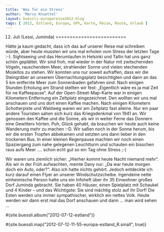 ```yaml
---
title: 'Was für ein Stress'
author: 'Marco Knuettel'
layout: buessli-europareise2012-blog
tags: [ 2012, Estland, Europa, GPX, Karte, Reise, Route, Urlaub ]
---
```

12. Juli (Lessi, Juminda)
=========================

Hätte ja kaum gedacht, dass ich das auf unserer Reise mal schreiben würde, aber heute mussten wir uns mal
erholen vom Stress der letzten Tage :-). Sightseeing und das Herumlaufen in Helsinki und Tallin hat uns
ganz schön geplättet. Wir sind froh, mal wieder in der Natur mit zwitschernden Vögeln, rauschendem Meer, 
strahlender Sonne und vielen stechenden Moskitos zu stehen. Wir konnten uns nur soweit aufraffen, dass wir 
die Steingräber an unserem Übernachtungsplatz besichtigten und dann an das 5 km entfernte Meer zum 
Sonnenbaden gefahren sind. Nach einigen Stunden Erholung am Strand stellten wir fest: „Eigentlich wäre 
es ja mal Zeit für ne Kaffeepause“. Auf der Open-Street-Map-Karte war in einigen Kilometern Entfernung 
ein Zeltplatz eingezeichnet. Den wollten wir uns mal anschauen und uns dort einen Kaffee machen. Nach 
einigen Kilometern Schotterpiste und Waldweg waren wir am Zeltplatz fast alleine. Nur ein paar andere 
Touristen sahen sich kurz das Kriegsdenkmal von 1941 an. Wir genossen den Kaffee und die Sonne, als wir 
in weiter Ferne das Donnern eine Gewitters hörten. Puh, Glück gehabt, da brauchen wir heute auch keine 
Wanderung mehr zu machen :-D. Wir saßen noch in der Sonne herum, bis wir die ersten Tropfen abbekamen 
und setzten uns dann lieber in den trockenen Bus. In einer kleinen Regenpause machten wir noch einen 
Spaziergang zum nahe gelegenen Leuchtturm und schauten ein bisschen raus aufs Meer .... schon echt 
gut so ein Tag ohne Stress ;-)

Wir waren uns ziemlich sicher: „Hierher kommt heute Nacht niemand mehr“. Als wir in der Früh aufwachten, 
meinte Dany nur: „Da war heute morgen doch ein Auto, oder?“. Also ich hatte nichts gehört. Jedoch entdeckte 
ich kurz darauf einen Flyer an unserer Windschutzscheibe. Irgendeine nette einheimische Person hatte uns 
ein Infoheft über ihr 35 Einwohner großes Dorf Juminda gebracht. Sie haben 40 Häuser, einen Spielplatz mit 
Schaukel und 4 Kinder – und das Wichtigste: Sie sind mächtig stolz auf ihr Dorf! Die Esten werden uns immer 
sympathischer, wirklich ein nettes Volk. Heute werden wir dann erst mal das Dorf anschauen und dann ... man 
wird sehen ...

#{site.buessli.album("2012-07-12-estland")}

#{site.buessli.map("2012-07-12-11-55-europa-estland_R.small", true)}

